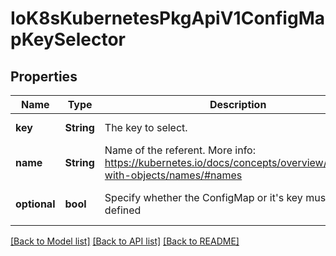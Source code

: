 # IoK8sKubernetesPkgApiV1ConfigMapKeySelector

## Properties
Name | Type | Description | Notes
------------ | ------------- | ------------- | -------------
**key** | **String** | The key to select. | [default to null]
**name** | **String** | Name of the referent. More info: https://kubernetes.io/docs/concepts/overview/working-with-objects/names/#names | [optional] [default to null]
**optional** | **bool** | Specify whether the ConfigMap or it&#39;s key must be defined | [optional] [default to null]

[[Back to Model list]](../README.md#documentation-for-models) [[Back to API list]](../README.md#documentation-for-api-endpoints) [[Back to README]](../README.md)


